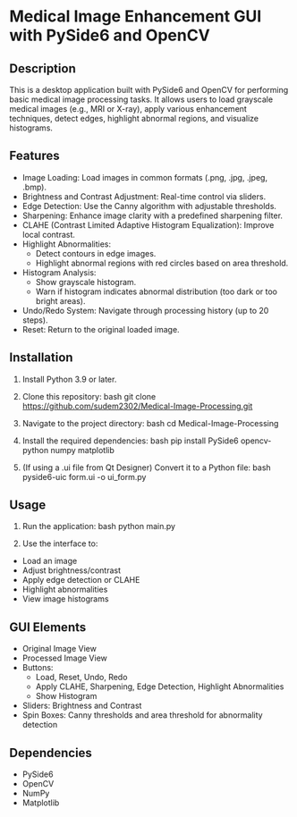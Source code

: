 # Medical Image Enhancement GUI with PySide6 and OpenCV

## Description
This is a desktop application built with PySide6 and OpenCV for performing basic medical image processing tasks. It allows users to load grayscale medical images (e.g., MRI or X-ray), apply various enhancement techniques, detect edges, highlight abnormal regions, and visualize histograms.

## Features
- Image Loading: Load images in common formats (.png, .jpg, .jpeg, .bmp).
- Brightness and Contrast Adjustment: Real-time control via sliders.
- Edge Detection: Use the Canny algorithm with adjustable thresholds.
- Sharpening: Enhance image clarity with a predefined sharpening filter.
- CLAHE (Contrast Limited Adaptive Histogram Equalization): Improve local contrast.
- Highlight Abnormalities:
  - Detect contours in edge images.
  - Highlight abnormal regions with red circles based on area threshold.
- Histogram Analysis:
  - Show grayscale histogram.
  - Warn if histogram indicates abnormal distribution (too dark or too bright areas).
- Undo/Redo System: Navigate through processing history (up to 20 steps).
- Reset: Return to the original loaded image.

## Installation
1. Install Python 3.9 or later.

2. Clone this repository:
bash
git clone https://github.com/sudem2302/Medical-Image-Processing.git

3. Navigate to the project directory:
bash
cd Medical-Image-Processing

4. Install the required dependencies:
bash
pip install PySide6 opencv-python numpy matplotlib

5. (If using a .ui file from Qt Designer) Convert it to a Python file:
bash
pyside6-uic form.ui -o ui_form.py

## Usage
1. Run the application:
bash
python main.py

2. Use the interface to:
- Load an image
- Adjust brightness/contrast
- Apply edge detection or CLAHE
- Highlight abnormalities
- View image histograms

## GUI Elements
- Original Image View
- Processed Image View
- Buttons:
  - Load, Reset, Undo, Redo
  - Apply CLAHE, Sharpening, Edge Detection, Highlight Abnormalities
  - Show Histogram
- Sliders: Brightness and Contrast
- Spin Boxes: Canny thresholds and area threshold for abnormality detection

## Dependencies
- PySide6
- OpenCV
- NumPy
- Matplotlib





